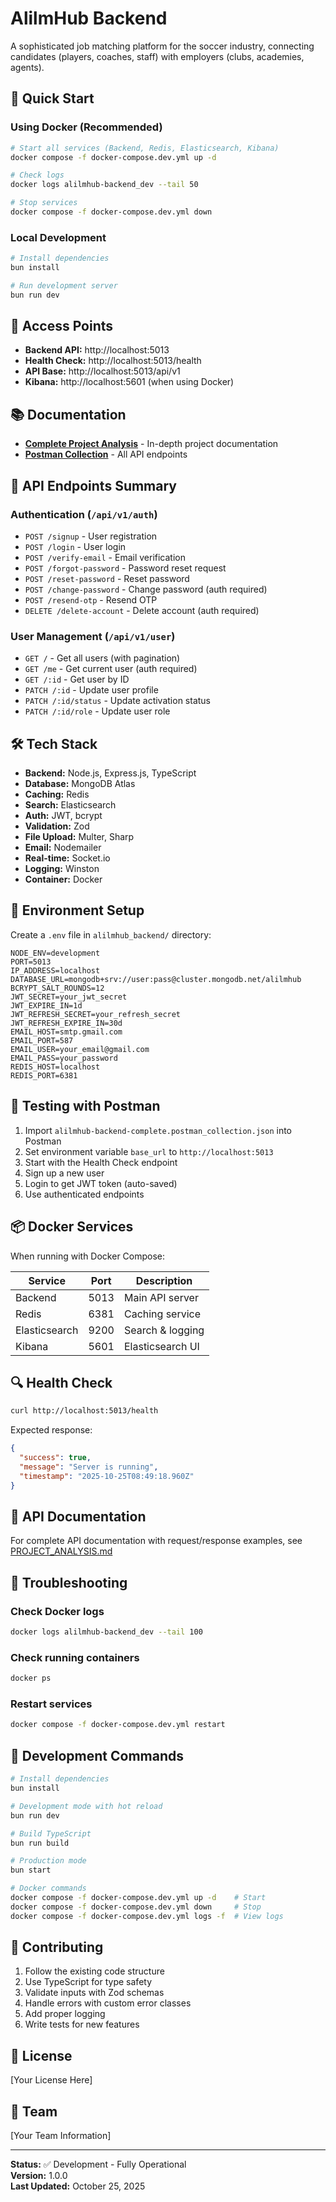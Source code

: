 # AlilmHub Backend

A sophisticated job matching platform for the soccer industry, connecting candidates (players, coaches, staff) with employers (clubs, academies, agents).

## 🚀 Quick Start

### Using Docker (Recommended)
```bash
# Start all services (Backend, Redis, Elasticsearch, Kibana)
docker compose -f docker-compose.dev.yml up -d

# Check logs
docker logs alilmhub-backend_dev --tail 50

# Stop services
docker compose -f docker-compose.dev.yml down
```

### Local Development
```bash
# Install dependencies
bun install

# Run development server
bun run dev
```

## 📍 Access Points

- **Backend API:** http://localhost:5013
- **Health Check:** http://localhost:5013/health
- **API Base:** http://localhost:5013/api/v1
- **Kibana:** http://localhost:5601 (when using Docker)

## 📚 Documentation

- **[Complete Project Analysis](./PROJECT_ANALYSIS.md)** - In-depth project documentation
- **[Postman Collection](./alilmhub-backend-complete.postman_collection.json)** - All API endpoints

## 🔌 API Endpoints Summary

### Authentication (`/api/v1/auth`)
- `POST /signup` - User registration
- `POST /login` - User login
- `POST /verify-email` - Email verification
- `POST /forgot-password` - Password reset request
- `POST /reset-password` - Reset password
- `POST /change-password` - Change password (auth required)
- `POST /resend-otp` - Resend OTP
- `DELETE /delete-account` - Delete account (auth required)

### User Management (`/api/v1/user`)
- `GET /` - Get all users (with pagination)
- `GET /me` - Get current user (auth required)
- `GET /:id` - Get user by ID
- `PATCH /:id` - Update user profile
- `PATCH /:id/status` - Update activation status
- `PATCH /:id/role` - Update user role

## 🛠️ Tech Stack

- **Backend:** Node.js, Express.js, TypeScript
- **Database:** MongoDB Atlas
- **Caching:** Redis
- **Search:** Elasticsearch
- **Auth:** JWT, bcrypt
- **Validation:** Zod
- **File Upload:** Multer, Sharp
- **Email:** Nodemailer
- **Real-time:** Socket.io
- **Logging:** Winston
- **Container:** Docker

## 🔐 Environment Setup

Create a `.env` file in `alilmhub_backend/` directory:

```env
NODE_ENV=development
PORT=5013
IP_ADDRESS=localhost
DATABASE_URL=mongodb+srv://user:pass@cluster.mongodb.net/alilmhub
BCRYPT_SALT_ROUNDS=12
JWT_SECRET=your_jwt_secret
JWT_EXPIRE_IN=1d
JWT_REFRESH_SECRET=your_refresh_secret
JWT_REFRESH_EXPIRE_IN=30d
EMAIL_HOST=smtp.gmail.com
EMAIL_PORT=587
EMAIL_USER=your_email@gmail.com
EMAIL_PASS=your_password
REDIS_HOST=localhost
REDIS_PORT=6381
```

## 🧪 Testing with Postman

1. Import `alilmhub-backend-complete.postman_collection.json` into Postman
2. Set environment variable `base_url` to `http://localhost:5013`
3. Start with the Health Check endpoint
4. Sign up a new user
5. Login to get JWT token (auto-saved)
6. Use authenticated endpoints

## 📦 Docker Services

When running with Docker Compose:

| Service | Port | Description |
|---------|------|-------------|
| Backend | 5013 | Main API server |
| Redis | 6381 | Caching service |
| Elasticsearch | 9200 | Search & logging |
| Kibana | 5601 | Elasticsearch UI |

## 🔍 Health Check

```bash
curl http://localhost:5013/health
```

Expected response:
```json
{
  "success": true,
  "message": "Server is running",
  "timestamp": "2025-10-25T08:49:18.960Z"
}
```

## 📖 API Documentation

For complete API documentation with request/response examples, see [PROJECT_ANALYSIS.md](./PROJECT_ANALYSIS.md)

## 🐛 Troubleshooting

### Check Docker logs
```bash
docker logs alilmhub-backend_dev --tail 100
```

### Check running containers
```bash
docker ps
```

### Restart services
```bash
docker compose -f docker-compose.dev.yml restart
```

## 📝 Development Commands

```bash
# Install dependencies
bun install

# Development mode with hot reload
bun run dev

# Build TypeScript
bun run build

# Production mode
bun start

# Docker commands
docker compose -f docker-compose.dev.yml up -d    # Start
docker compose -f docker-compose.dev.yml down     # Stop
docker compose -f docker-compose.dev.yml logs -f  # View logs
```

## 🤝 Contributing

1. Follow the existing code structure
2. Use TypeScript for type safety
3. Validate inputs with Zod schemas
4. Handle errors with custom error classes
5. Add proper logging
6. Write tests for new features

## 📄 License

[Your License Here]

## 👥 Team

[Your Team Information]

---

**Status:** ✅ Development - Fully Operational  
**Version:** 1.0.0  
**Last Updated:** October 25, 2025
